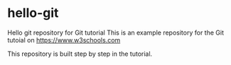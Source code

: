 # hello-git
Hello git repository for Git tutorial
This is an example repository for the Git tutoial on https://www.w3schools.com

This repository is built step by step in the tutorial.

